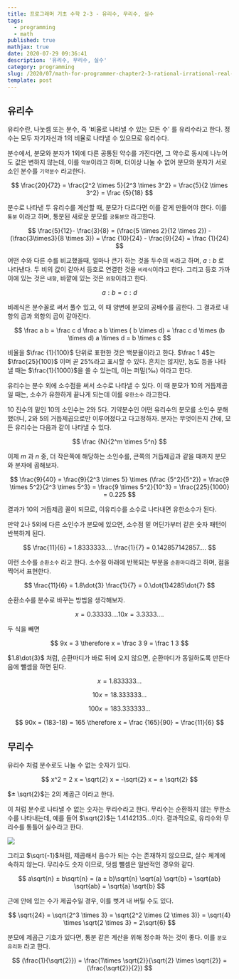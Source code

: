 ```yaml
---
title: 프로그래머 기초 수학 2-3 - 유리수, 무리수, 실수
tags:
  - programming
  - math
published: true
mathjax: true
date: 2020-07-29 09:36:41
description: '유리수, 무리수, 실수'
category: programming
slug: /2020/07/math-for-programmer-chapter2-3-rational-irrational-real-number/
template: post
---
```


## 유리수

유리수란, 나눗셈 또는 분수, 즉 '비율로 나타낼 수 있는 모든 수' 를 유리수라고 한다. 정수는 모두 자기자신과 1의 비율로 나타낼 수 있으므로 유리수다.

분수에서, 분모와 분자가 1외에 다른 공통된 약수를 가진다면, 그 약수로 동시에 나누어도 값은 변하지 않는데, 이를 `약분`이라고 하며, 더이상 나눌 수 없어 분모와 분자가 서로 소인 분수를 `기약분수` 라고한다.

$$
\frac{20}{72} = \frac{2^2 \times 5}{2^3 \times 3^2} = \frac{5}{2 \times 3^2} = \frac {5}{18}
$$

분수로 나타낸 두 유리수를 계산할 때, 분모가 다르다면 이를 같게 만들어야 한다. 이를 `통분` 이라고 하며, 통분된 새로운 분모를 `공통분모` 라고한다.

$$
\frac{5}{12}- \frac{3}{8} = (\frac{5 \times 2}{12 \times 2}) - (\frac{3\times3}{8 \times 3}) = \frac {10}{24} - \frac{9}{24} = \frac {1}{24}
$$

어떤 수와 다른 수를 비교했을때, 얼마나 큰가 하는 것을 두수의 `비`라고 하며, $a : b$ 로 나타낸다. 두 비의 값이 같아서 등호로 연결한 것을 `비례식`이라고 한다. 그리고 등호 가까이에 있는 것은 `내항`, 바깥에 있는 것은 `외항`이라고 한다.

$$
a : b = c: d
$$

비례식은 분수꼴로 써서 풀수 있고, 이 때 양변에 분모의 공배수를 곱한다. 그 결과로 내항의 곱과 외항의 곱이 같아진다.

$$
\frac a b = \frac c d
\frac a b \times ( b \times d) = \frac c d \times (b \times d)
a \times d = b \times c
$$

비율을 $\frac {1}{100}$ 단위로 표현한 것은 백분율이라고 한다. $\frac 1 4$는 $\frac{25}{100}$ 이며 곧 25%라고 표시할 수 있다. 흔치는 않지만, 농도 등을 나타낼 때는 $\frac{1}{1000}$을 쓸 수 있는데, 이는 퍼밀(‰) 이라고 한다.

유리수는 분수 외에 소수점을 써서 소수로 나타낼 수 있다. 이 때 분모가 10의 거듭제곱일 때는, 소수가 유한하게 끝나게 되는데 이를 `유한소수` 라고한다.

10 진수의 밑인 10의 소인수는 2와 5다. 기약분수인 어떤 유리수의 분모를 소인수 분해했더니, 2와 5의 거듭제곱으로만 이루어졌다고 다고정하자. 분자는 무엇이든지 간에, 모든 유리수는 다음과 같이 나타낼 수 있다.

$$
\frac {N}{2^m \times 5^n}
$$

이제 $m$ 과 $n$ 중, 더 작은쪽에 해당하는 소인수를, 큰쪽의 거듭제곱과 같을 때까지 분모와 분자에 곱해보자.

$$
\frac{9}{40} = \frac{9}{2^3 \times 5} \times (\frac {5^2}{5^2}) = \frac{9 \times 5^2}{2^3 \times 5^3} = \frac{9 \times 5^2}{10^3} = \frac{225}{1000} = 0.225
$$

결과가 10의 거듭제곱 꼴이 되므로, 이유리수를 소수로 나타내면 유한소수가 된다.

만약 2나 5외에 다른 소인수가 분모에 있으면, 소수점 밑 어딘가부터 같은 숫자 패턴이 반복하게 된다.

$$
\frac{11}{6} = 1.8333333....
\frac{1}{7} = 0.142857142857....
$$

이런 소수를 `순환소수` 라고 한다. 소수점 아래에 반복되는 부분을 `순환마디`라고 하며, 점을 찍어서 표현한다.

$$
\frac{11}{6} = 1.8\dot{3}
\frac{1}{7} = 0.\dot{1}4285\dot{7}
$$

순환소수를 분수로 바꾸는 방법을 생각해보자.

$$
x = 0.33333....
10x = 3.3333....
$$

두 식을 빼면

$$
9x = 3
\therefore  x = \frac 3 9 = \frac 1 3
$$

$1.8\dot{3}$ 처럼, 순환마디가 바로 뒤에 오지 않으면, 순환마디가 동일하도록 만든다음에 뺄셈을 하면 된다.

$$
x = 1.833333...
$$

$$
10x = 18.333333...
$$

$$
100x = 183.333333...
$$

$$
90x = (183-18) = 165
\therefore x = \frac {165}{90} = \frac{11}{6}
$$

## 무리수

유리수 처럼 분수로도 나눌 수 없는 숫자가 있다.

$$
x^2 = 2
x = \sqrt{2}
x = -\sqrt{2}
x = ± \sqrt{2}
$$

$± \sqrt{2}$는 2의 제곱근 이라고 한다.

이 처럼 분수로 나타낼 수 없는 숫자는 무리수라고 한다. 무리수는 순환하지 않는 무한소수를 나타내는데, 예를 들어 $\sqrt{2}$는 1.4142135...이다. 결과적으로, 유리수와 무리수를 통틀어 실수라고 한다.

![](https://t1.daumcdn.net/cfile/tistory/2457934C57165F6C33)

그리고 $\sqrt{-1}$처럼, 제곱해서 음수가 되는 수는 존재하지 않으므로, 실수 체계에 속하지 않는다. 무리수도 숫자 이므로, 덧셈 뺄셈은 일반적인 경우와 같다.

$$
a\sqrt{n} ± b\sqrt{n} = (a ± b)\sqrt{n}
\sqrt{a} \sqrt{b} = \sqrt{ab}
\sqrt{ab} = \sqrt{a} \sqrt{b}
$$

근에 안에 있는 수가 제곱수일 경우, 이를 벗겨 내 버릴 수도 있다.

$$
\sqrt{24} = \sqrt{2^3 \times 3} = \sqrt{2^2 \times (2 \times 3)} = \sqrt{4} \times \sqrt{2 \times 3} = 2\sqrt{6}
$$

분모에 제곱근 기호가 있다면, 통분 같은 계산을 위해 정수화 하는 것이 좋다. 이를 `분모 유리화` 라고 한다.

$$
(\frac{1}{\sqrt{2}}) = \frac{1\times \sqrt{2}}{\sqrt{2} \times \sqrt{2}} = (\frac{\sqrt{2}}{2})
$$
